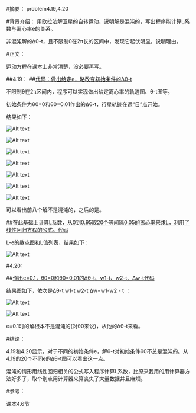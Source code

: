 #摘要：
problem4.19,4.20

#背景介绍：
用欧拉法解卫星的自转运动，说明解是混沌的，写出程序能计算L系数与离心率e的关系。

非混沌解的Δθ-t，且不限制θ在2π长的区间中，发现它起伏明显，说明理由。

#正文：

运动方程在课本上非常清楚，没必要再写。

##4.19：
##[代码：做出给定e，略改变初始条件的Δθ-t](https://github.com/woshishuishuishuishui/compuational_physics_N2014301020042/blob/master/4.19，不同e的deltaθ-t.py)

不限制θ在2π区间内，程序可以实现做出给定离心率的轨迹图、θ-t图等。

初始条件为θ0=0和θ0=0.01作出的Δθ-t，行星轨迹在远“日”点开始。

结果如下：

![Alt text](https://github.com/woshishuishuishuishui/compuational_physics_N2014301020042/blob/master/第一组.png)

![Alt text](https://github.com/woshishuishuishuishui/compuational_physics_N2014301020042/blob/master/第二组.png)

![Alt text](https://github.com/woshishuishuishuishui/compuational_physics_N2014301020042/blob/master/第三组.png)

![Alt text](https://github.com/woshishuishuishuishui/compuational_physics_N2014301020042/blob/master/第四组.png)

![Alt text](https://github.com/woshishuishuishuishui/compuational_physics_N2014301020042/blob/master/第五组.png)

![Alt text](https://github.com/woshishuishuishuishui/compuational_physics_N2014301020042/blob/master/第六组.png)

![Alt text](https://github.com/woshishuishuishuishui/compuational_physics_N2014301020042/blob/master/第七组.png)

可以看出前八个解不是混沌的，之后的是。


##[在此基础上计算L系数，从0到0.95取20个等间隔0.05的离心率来求L，利用了线性回归方程的公式。代码](https://github.com/woshishuishuishuishui/compuational_physics_N2014301020042/blob/master/4.19，不同e的deltaθ-t.py)

L-e的散点图和L值列表，结果如下：


![Alt text](https://github.com/woshishuishuishuishui/compuational_physics_N2014301020042/blob/master/L系数结果.png)


#4.20:

##[作出e=0.1，θ0=0和θ0=0.01的Δθ-t、w1-t、w2-t、Δw-t代码](https://github.com/woshishuishuishuishui/compuational_physics_N2014301020042/blob/master/4.20.py)

结果图如下，依次是Δθ-t w1-t w2-t Δw=w1-w2 - t ：


![Alt text](https://github.com/woshishuishuishuishui/compuational_physics_N2014301020042/blob/master/4.20Δθ-t和w1-t.png)

![Alt text](https://github.com/woshishuishuishuishui/compuational_physics_N2014301020042/blob/master/4.20w2-t和Δw-t.png)

e=0.1时的解根本不是混沌的(对θ0来说)，从他的Δθ-t来看。


#结论：

4.19和4.20显示，对于不同的初始条件e，解θ-t对初始条件θ0不总是混沌的。从4.19的20个不同e的Δθ-t图可以看出这一点。

混沌的情形用线性回归相关的公式写入程序计算L系数，比原来我用的用计算器方法好多了，取个别点用计算器来算丧失了大量数据并且麻烦。

#参考：

课本4.6节
